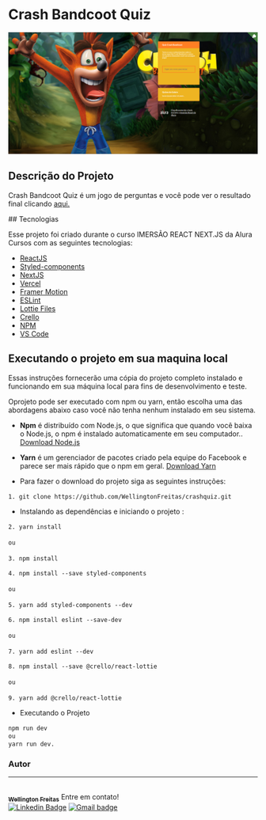 # Crash Bandcoot Quiz

![Cover Crash Bandcoot cover](https://github.com/WellingtonFreitas/crashquiz/blob/main/src/images/cover.PNG?raw=true)

## Descrição do Projeto
<p>
Crash Bandcoot Quiz é um jogo de perguntas e você pode ver o resultado final clicando <a href="https://crashquiz.wellingtonfreitas.vercel.app/">aqui.<a/>
 </p>
## Tecnologias

Esse projeto foi criado durante o curso  IMERSÃO REACT NEXT.JS da Alura Cursos com as seguintes tecnologias:

-  [ReactJS](https://reactjs.org/)
-  [Styled-components](https://www.styled-components.com/)
-  [NextJS](https://nextjs.org/)
- [Vercel](https://vercel.com/)
- [Framer Motion](https://www.framer.com/motion/)
- [ESLint](https://eslint.org/)
- [Lottie Files](https://lottiefiles.com/)
- [Crello](https://crello.github.io/react-lottie/)
- [NPM](https://www.npmjs.com/)
- [VS Code](https://code.visualstudio.com/)

  
## Executando o projeto em sua maquina local

  
Essas instruções fornecerão uma cópia do projeto completo instalado e funcionando em sua máquina local para fins de desenvolvimento e teste.

Oprojeto pode ser executado com npm ou yarn, então escolha uma das abordagens abaixo caso você não tenha nenhum instalado em seu sistema.

* **Npm** é distribuído com Node.js, o que significa que quando você baixa o Node.js, o npm é instalado automaticamente em seu computador.. [Download Node.js](https://nodejs.org/en/download/)

* **Yarn** é um gerenciador de pacotes criado pela equipe do Facebook e parece ser mais rápido que o npm em geral.  [Download Yarn](https://yarnpkg.com/en/docs/install)


* Para fazer o download do projeto siga as seguintes instruções:

```
1. git clone https://github.com/WellingtonFreitas/crashquiz.git
```

* Instalando as dependências e iniciando o projeto :

```
2. yarn install

ou

3. npm install
```
```
4. npm install --save styled-components

ou 

5. yarn add styled-components --dev
```
```
6. npm install eslint --save-dev

ou

7. yarn add eslint --dev
```

```
8. npm install --save @crello/react-lottie

ou

9. yarn add @crello/react-lottie
```

* Executando o Projeto
```
npm run dev
ou
yarn run dev.
```
### Autor
---

<a href="https://blog.rocketseat.com.br/author/thiago/">
 <img style="border-radius: 100%;" src=https://avatars.githubusercontent.com/u/72938207?s=400&u=9c4637de193798aec28c20978e83b0ff7f8b4f28&v=4" width="100px;" alt=""/>
 <br />
 <sub><b>Wellington Freitas</b></sub></a> <a 


Entre em contato!
</br>
[![Linkedin Badge](https://img.shields.io/badge/-WellingtonFreitas-blue?style=flat-square&logo=Linkedin&logoColor=white&link=https://www.linkedin.com/in/isadora-rodrigues-stangarlin-48402b141/)](https://www.linkedin.com/in/wellington-freitas-43624283/) [![Gmail badge](https://img.shields.io/badge/-wellington.m.de.freitas-red?style=flat-square&logo=Gmail&logoColor=white&link=mailto:wellington.m.de.freitas@gmail.com)](mailto:wellington.m.de.freitas@gmail.com)

